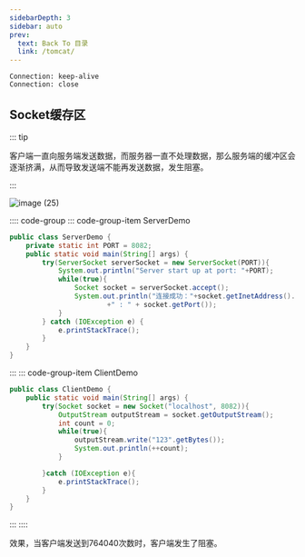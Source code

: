 ```yaml
---
sidebarDepth: 3
sidebar: auto
prev:
  text: Back To 目录
  link: /tomcat/
---
```





```
Connection: keep-alive
Connection: close
```



## Socket缓存区

::: tip

客户端一直向服务端发送数据，而服务器一直不处理数据，那么服务端的缓冲区会逐渐挤满，从而导致发送端不能再发送数据，发生阻塞。

:::

![image (25)](https://gitee.com/q10viking/PictureRepos/raw/master/images//202112062023121.jpg)

:::: code-group
::: code-group-item ServerDemo

```java
public class ServerDemo {
    private static int PORT = 8082;
    public static void main(String[] args) {
        try(ServerSocket serverSocket = new ServerSocket(PORT)){
            System.out.println("Server start up at port: "+PORT);
            while(true){
                Socket socket = serverSocket.accept();
                System.out.println("连接成功："+socket.getInetAddress().getHostAddress()
                        +" : " + socket.getPort());
            }
        } catch (IOException e) {
            e.printStackTrace();
        }
    }
}
```

:::
::: code-group-item ClientDemo

```java
public class ClientDemo {
    public static void main(String[] args) {
        try(Socket socket = new Socket("localhost", 8082)){
            OutputStream outputStream = socket.getOutputStream();
            int count = 0;
            while(true){
                outputStream.write("123".getBytes());
                System.out.println(++count);
            }

        }catch (IOException e){
            e.printStackTrace();
        }
    }
}
```

:::
::::

效果，当客户端发送到764040次数时，客户端发生了阻塞。